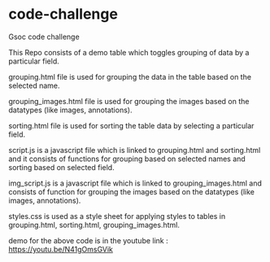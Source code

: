 # code-challenge
Gsoc code challenge

This Repo consists of a demo table which toggles grouping of data by a particular field.

grouping.html file is used for grouping the data in the table based on the selected name.

grouping_images.html file is used for grouping the images based on the datatypes (like images, annotations).

sorting.html file is used for sorting the table data by selecting a particular field.

script.js is a javascript file which is linked to grouping.html and sorting.html and it consists of functions for grouping based on selected names and sorting based on selected field.

img_script.js is a javascript file which is linked to grouping_images.html and consists of function for grouping the images based on the datatypes (like images, annotations).

styles.css is used as a style sheet for applying styles to tables in grouping.html, sorting.html, grouping_images.html.

demo for the above code is in the youtube link : https://youtu.be/N41gOmsGVik
